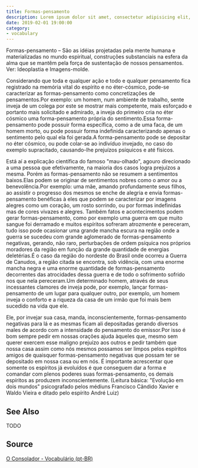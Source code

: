 ```yaml
---
title: Formas-pensamento
description: Lorem ipsum dolor sit amet, consectetur adipisicing elit, sed do eiusmod tempor incididunt ut labore et dolore magna aliqua.  TODO
date: 2019-02-01 19:00:00
category:
- vocabulary
---
```


Formas-pensamento – São as idéias projetadas pela mente humana e materializadas no mundo espiritual, construções substanciais na esfera da alma que se mantêm pela força de sustentação de nossos pensamentos. Ver: Ideoplastia e Imagens-molde.

Considerando que toda e qualquer ação e todo e qualquer pensamento fica registrado na memória vital do espírito e no éter-cósmico, pode-se caracterizar as formas-pensamento como concretizações de pensamentos.Por exemplo: um homem, num ambiente de trabalho, sente inveja de um colega por este se mostrar mais competente, mais esforçado e portanto mais solicitado e admirado, a inveja do primeiro cria no éter cósmico uma forma-pensamento própria do sentimento.Essa forma-pensamento pode possuir forma específica, como a de uma faca, de um homem morto, ou pode possuir forma indefinida caracterizando apenas o sentimento pelo qual ela foi gerada.A forma-pensamento pode se depositar no éter cósmico, ou pode colar-se ao indivíduo invejado, no caso do exemplo supracitado, causando-lhe prejuízos psíquicos e até físicos.

Está aí a explicação científica do famoso "mau-olhado", agouro direcionado a uma pessoa que efetivamente, na maioria dos casos logra prejuízos a mesma. Porém as formas-pensamento não se resumem a sentimentos baixos.Elas podem se originar de sentimentos nobres como o amor ou a benevolência.Por exemplo: uma mãe, amando profundamente seus filhos, ao assistir o progresso dos mesmos se enche de alegria e envia formas-pensamento benéficas à eles que podem se caracterizar por imagens alegres como um coração, um rosto sorrindo, ou por formas indefinidas mas de cores vivazes e alegres.
Também fatos e acontecimentos podem gerar formas-pensamento, como por exemplo uma guerra em que muito sangue foi derramado e muitos espíritos sofreram atrozmente e pereceram, tudo isso pode ocasionar uma grande mancha escura na região onde a guerra se sucedeu com grande aglomerado de formas-pensamento negativas, gerando, não raro, perturbações de ordem psíquica nos próprios moradores da região em função da grande quantidade de energias deletérias.É o caso da região do nordeste do Brasil onde ocorreu a Guerra de Canudos, a região citada se encontra, sob vidência, com uma enorme mancha negra e uma enorme quantidade de formas-pensamento decorrentes das atrocidades dessa guerra e de todo o sofrimento sofrido nos que nela pereceram.Um determinado homem, através de seus incessantes clamores de inveja pode, por exemplo, lançar formas-pensamento de um lugar para qualquer outro, por exemplo, um homem inveja o conforto e a riqueza da casa de um irmão que foi mais bem sucedido na vida que ele.

Ele, por invejar sua casa, manda, inconscientemente, formas-pensamento negativas para lá e as mesmas ficam ali depositadas gerando diversos males de acordo com a intensidade do pensamento do emissor.Por isso é bom sempre pedir em nossas orações ajuda àqueles que, mesmo sem querer exercem esse maligno prejuízo aos outros e pedir também que nossa casa assim como nós mesmos possamos ser limpos pelos espíritos amigos de quaisquer formas-pensamento negativas que possam ter se depositado em nossa casa ou em nós. É importante acrescentar que somente os espíritos já evoluídos é que conseguem dar a forma e comandar com plenos poderes suas formas-pensamento, os demais espíritos as produzem inconscientemente.
(Leitura básica: "Evolução em dois mundos" psicografado pelos médiuns Francisco Cândido Xavier e Waldo Vieira e ditado pelo espírito André Luiz)

## See Also
TODO

## Source
[O Consolador - Vocabulário (pt-BR)](http://www.oconsolador.com.br/linkfixo/vocabulario/principal.html)


